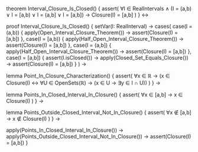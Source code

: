 theorem Interval_Closure_Is_Closed() {
  assert(
    ∀I ∈ RealIntervals ∧
    (I = (a,b) ∨ I = [a,b) ∨ I = (a,b] ∨ I = [a,b]) →
    Closure(I) = [a,b]
  )
} ↔

proof Interval_Closure_Is_Closed() {
  setVar(I: RealInterval) →
  cases(
    case(I = (a,b)) {
      apply(Open_Interval_Closure_Theorem()) →
      assert(Closure(I) = [a,b])
    },
    case(I = [a,b)) {
      apply(Half_Open_Interval_Closure_Theorem()) →
      assert(Closure(I) = [a,b])
    },
    case(I = (a,b]) {
      apply(Half_Open_Interval_Closure_Theorem()) →
      assert(Closure(I) = [a,b])
    },
    case(I = [a,b]) {
      assert(I.isClosed()) →
      apply(Closed_Set_Equals_Closure()) →
      assert(Closure(I) = [a,b])
    }
  ) →
  
  lemma Point_In_Closure_Characterization() {
    assert(
      ∀x ∈ ℝ →
      (x ∈ Closure(I) ↔ 
       ∀U ∈ OpenSets(ℝ) → 
       (x ∈ U → ∃y ∈ I ∩ U))
    )
  } →
  
  lemma Points_In_Closed_Interval_In_Closure() {
    assert(
      ∀x ∈ [a,b] → x ∈ Closure(I)
    )
  } →
  
  lemma Points_Outside_Closed_Interval_Not_In_Closure() {
    assert(
      ∀x ∉ [a,b] → x ∉ Closure(I)
    )
  } →
  
  apply(Points_In_Closed_Interval_In_Closure()) →
  apply(Points_Outside_Closed_Interval_Not_In_Closure()) →
  assert(Closure(I) = [a,b])
}